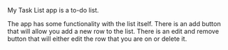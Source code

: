 <head>
<title>My Task List</title>
</head>
<body>
    <div>
        <p>
            My Task List app is a to-do list.
        </p>
        <p> 
            The app has some functionality with the list itself. There is an add button that will allow you add a new row to the list. There is an edit and remove button that will either edit the row that you are on or delete it.
        </p>
    </div>
</body>
